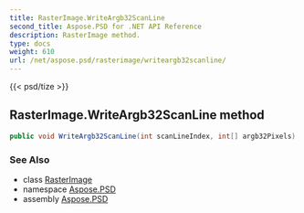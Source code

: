 ```yaml
---
title: RasterImage.WriteArgb32ScanLine
second_title: Aspose.PSD for .NET API Reference
description: RasterImage method. 
type: docs
weight: 610
url: /net/aspose.psd/rasterimage/writeargb32scanline/
---
```

{{< psd/tize >}}
## RasterImage.WriteArgb32ScanLine method

```csharp
public void WriteArgb32ScanLine(int scanLineIndex, int[] argb32Pixels)
```

### See Also

* class [RasterImage](../)
* namespace [Aspose.PSD](../../rasterimage/)
* assembly [Aspose.PSD](../../../)


